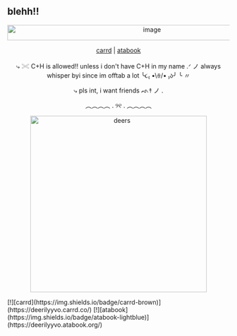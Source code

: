 ## blehh!!
 </p>
<p align="center">
<img width="640" height="35" alt="image" src="https://github.com/user-attachments/assets/d40a9f28-b2f1-4358-b11f-ec03924689a6" />
<p align="center">
  <a href="https://deerilyyvo.carrd.co/">carrd</a> |
  <a href= ⸙
    <a href="https://deerilyyvo.atabook.org/">atabook</a>
 

</p>
<p align="center">
⤷ 𓏵 C+H is allowed!! unless i don't have C+H in my name .ᐟ ノ always whisper byi since im offtab a lot ╰૮₍ •\ꈊ/• ₎ა╯ ╰ 〃
</p>
<p align="center">
⤷ pls int, i want friends ᨒ↟ ノ . 
</p>
<p align="center">
︵︵︵︵ . ୨୧ . ︵︵︵︵
</p>
<p align="center">
  <img src="https://i.pinimg.com/1200x/98/46/2b/98462b0054f224101d7ff4a2e30ef4e7.jpg" alt="deers" width="400"/>
</p>
[!][carrd](https://img.shields.io/badge/carrd-brown)](https://deerilyyvo.carrd.co/) [!][atabook](https://img.shields.io/badge/atabook-lightblue)](https://deerilyyvo.atabook.org/)

